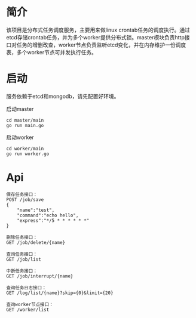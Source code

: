 # 简介

该项目是分布式任务调度服务，主要用来做linux crontab任务的调度执行。通过etcd存储crontab任务，并为多个worker提供分布式锁。master模块负责http接口对任务的增删改查，worker节点负责监听etcd变化，并在内存维护一份调度表，多个worker节点可并发执行任务。

# 启动

服务依赖于etcd和mongodb，请先配置好环境。

启动master

```shell
cd master/main
go run main.go
```

启动worker

```shell
cd worker/main
go run worker.go
```

# Api

```
保存任务接口：
POST /job/save
{
    "name":"test",
    "command":"echo hello",
    "express":"*/5 * * * * * *"
}

删除任务接口：
GET /job/delete/{name}

查询任务接口：
GET /job/list

中断任务接口：
GET /job/interrupt/{name}

查询任务日志接口：
GET /log/list/{name}?skip={0}&limit={20}

查询worker节点接口：
GET /worker/list
```
